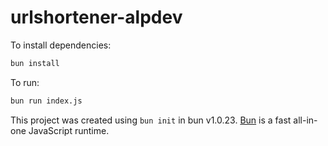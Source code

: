 # urlshortener-alpdev

To install dependencies:

```bash
bun install
```

To run:

```bash
bun run index.js
```

This project was created using `bun init` in bun v1.0.23. [Bun](https://bun.sh) is a fast all-in-one JavaScript runtime.
